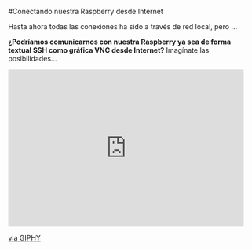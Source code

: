 #Conectando nuestra Raspberry desde Internet

Hasta ahora todas las conexiones ha sido a través de red local, pero ...

**¿Podríamos comunicarnos con nuestra Raspberry ya sea de forma textual SSH como gráfica VNC desde Internet?** Imagínate las posibilidades...

<iframe src="https://giphy.com/embed/RDJfOSOdlnhu" width="480" height="320" frameBorder="0" class="giphy-embed" allowFullScreen></iframe><p><a href="https://giphy.com/gifs/raspberry-RDJfOSOdlnhu">via GIPHY</a></p>